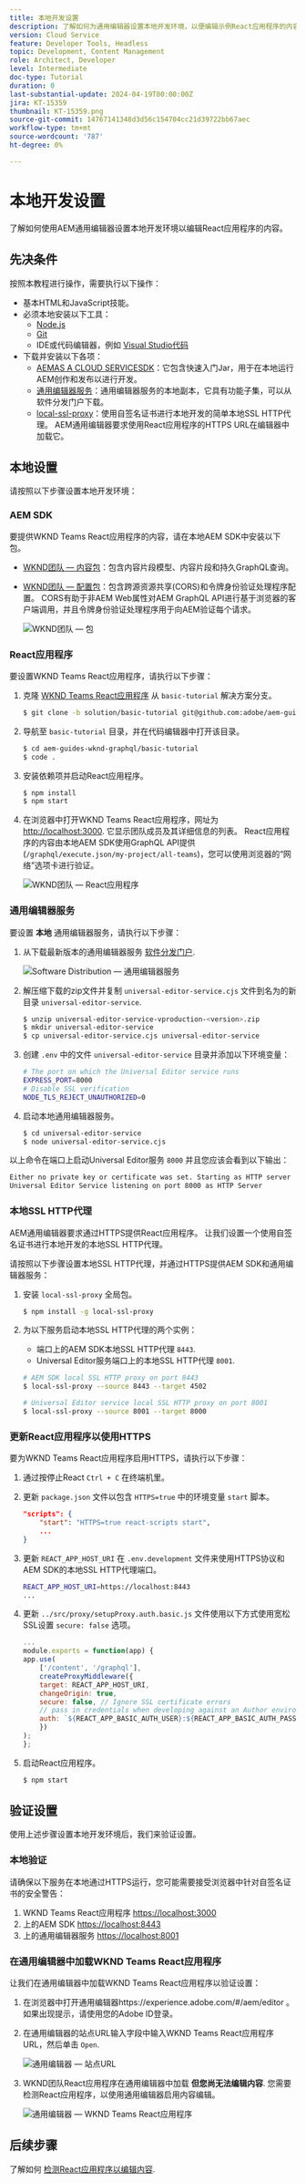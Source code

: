 ```yaml
---
title: 本地开发设置
description: 了解如何为通用编辑器设置本地开发环境，以便编辑示例React应用程序的内容。
version: Cloud Service
feature: Developer Tools, Headless
topic: Development, Content Management
role: Architect, Developer
level: Intermediate
doc-type: Tutorial
duration: 0
last-substantial-update: 2024-04-19T00:00:00Z
jira: KT-15359
thumbnail: KT-15359.png
source-git-commit: 14767141348d3d56c154704cc21d39722bb67aec
workflow-type: tm+mt
source-wordcount: '787'
ht-degree: 0%

---
```



# 本地开发设置

了解如何使用AEM通用编辑器设置本地开发环境以编辑React应用程序的内容。

## 先决条件

按照本教程进行操作，需要执行以下操作：

- 基本HTML和JavaScript技能。
- 必须本地安装以下工具：
   - [Node.js](https://nodejs.org/en/download/)
   - [Git](https://git-scm.com/downloads)
   - IDE或代码编辑器，例如 [Visual Studio代码](https://code.visualstudio.com/)
- 下载并安装以下各项：
   - [AEMAS A CLOUD SERVICESDK](https://experienceleague.adobe.com/en/docs/experience-manager-learn/cloud-service/local-development-environment-set-up/aem-runtime#download-the-aem-as-a-cloud-service-sdk)：它包含快速入门Jar，用于在本地运行AEM创作和发布以进行开发。
   - [通用编辑器服务](https://experienceleague.adobe.com/en/docs/experience-cloud/software-distribution/home)：通用编辑器服务的本地副本，它具有功能子集，可以从软件分发门户下载。
   - [local-ssl-proxy](https://www.npmjs.com/package/local-ssl-proxy#local-ssl-proxy)：使用自签名证书进行本地开发的简单本地SSL HTTP代理。 AEM通用编辑器要求使用React应用程序的HTTPS URL在编辑器中加载它。

## 本地设置

请按照以下步骤设置本地开发环境：

### AEM SDK

要提供WKND Teams React应用程序的内容，请在本地AEM SDK中安装以下包。

- [WKND团队 — 内容包](./assets/basic-tutorial-solution.content.zip)：包含内容片段模型、内容片段和持久GraphQL查询。
- [WKND团队 — 配置包](./assets/basic-tutorial-solution.ui.config.zip)：包含跨源资源共享(CORS)和令牌身份验证处理程序配置。 CORS有助于非AEM Web属性对AEM GraphQL API进行基于浏览器的客户端调用，并且令牌身份验证处理程序用于向AEM验证每个请求。

  ![WKND团队 — 包](./assets/wknd-teams-packages.png)

### React应用程序

要设置WKND Teams React应用程序，请执行以下步骤：

1. 克隆 [WKND Teams React应用程序](https://github.com/adobe/aem-guides-wknd-graphql/tree/solution/basic-tutorial) 从 `basic-tutorial` 解决方案分支。

   ```bash
   $ git clone -b solution/basic-tutorial git@github.com:adobe/aem-guides-wknd-graphql.git
   ```

1. 导航至 `basic-tutorial` 目录，并在代码编辑器中打开该目录。

   ```bash
   $ cd aem-guides-wknd-graphql/basic-tutorial
   $ code .
   ```

1. 安装依赖项并启动React应用程序。

   ```bash
   $ npm install
   $ npm start
   ```

1. 在浏览器中打开WKND Teams React应用程序，网址为 [http://localhost:3000](http://localhost:3000). 它显示团队成员及其详细信息的列表。 React应用程序的内容由本地AEM SDK使用GraphQL API提供(`/graphql/execute.json/my-project/all-teams`)，您可以使用浏览器的“网络”选项卡进行验证。

   ![WKND团队 — React应用程序](./assets/wknd-teams-react-app.png)

### 通用编辑器服务

要设置 **本地** 通用编辑器服务，请执行以下步骤：

1. 从下载最新版本的通用编辑器服务 [软件分发门户](https://experience.adobe.com/downloads).

   ![Software Distribution — 通用编辑器服务](./assets/universal-editor-service.png)

1. 解压缩下载的zip文件并复制 `universal-editor-service.cjs` 文件到名为的新目录 `universal-editor-service`.

   ```bash
   $ unzip universal-editor-service-vproduction-<version>.zip
   $ mkdir universal-editor-service
   $ cp universal-editor-service.cjs universal-editor-service
   ```

1. 创建 `.env` 中的文件 `universal-editor-service` 目录并添加以下环境变量：

   ```bash
   # The port on which the Universal Editor service runs
   EXPRESS_PORT=8000
   # Disable SSL verification
   NODE_TLS_REJECT_UNAUTHORIZED=0
   ```

1. 启动本地通用编辑器服务。

   ```bash
   $ cd universal-editor-service
   $ node universal-editor-service.cjs
   ```

以上命令在端口上启动Universal Editor服务 `8000` 并且您应该会看到以下输出：

```bash
Either no private key or certificate was set. Starting as HTTP server
Universal Editor Service listening on port 8000 as HTTP Server
```

### 本地SSL HTTP代理

AEM通用编辑器要求通过HTTPS提供React应用程序。 让我们设置一个使用自签名证书进行本地开发的本地SSL HTTP代理。

请按照以下步骤设置本地SSL HTTP代理，并通过HTTPS提供AEM SDK和通用编辑器服务：

1. 安装 `local-ssl-proxy` 全局包。

   ```bash
   $ npm install -g local-ssl-proxy
   ```

1. 为以下服务启动本地SSL HTTP代理的两个实例：

   - 端口上的AEM SDK本地SSL HTTP代理 `8443`.
   - Universal Editor服务端口上的本地SSL HTTP代理 `8001`.

   ```bash
   # AEM SDK local SSL HTTP proxy on port 8443
   $ local-ssl-proxy --source 8443 --target 4502
   
   # Universal Editor service local SSL HTTP proxy on port 8001
   $ local-ssl-proxy --source 8001 --target 8000
   ```

### 更新React应用程序以使用HTTPS

要为WKND Teams React应用程序启用HTTPS，请执行以下步骤：

1. 通过按停止React `Ctrl + C` 在终端机里。
1. 更新 `package.json` 文件以包含 `HTTPS=true` 中的环境变量 `start` 脚本。

   ```json
   "scripts": {
       "start": "HTTPS=true react-scripts start",
       ...
   }
   ```

1. 更新 `REACT_APP_HOST_URI` 在 `.env.development` 文件来使用HTTPS协议和AEM SDK的本地SSL HTTP代理端口。

   ```bash
   REACT_APP_HOST_URI=https://localhost:8443
   ...
   ```

1. 更新 `../src/proxy/setupProxy.auth.basic.js` 文件使用以下方式使用宽松SSL设置 `secure: false` 选项。

   ```javascript
   ...
   module.exports = function(app) {
   app.use(
       ['/content', '/graphql'],
       createProxyMiddleware({
       target: REACT_APP_HOST_URI,
       changeOrigin: true,
       secure: false, // Ignore SSL certificate errors
       // pass in credentials when developing against an Author environment
       auth: `${REACT_APP_BASIC_AUTH_USER}:${REACT_APP_BASIC_AUTH_PASS}`
       })
   );
   };
   ```

1. 启动React应用程序。

   ```bash
   $ npm start
   ```

## 验证设置

使用上述步骤设置本地开发环境后，我们来验证设置。

### 本地验证

请确保以下服务在本地通过HTTPS运行，您可能需要接受浏览器中针对自签名证书的安全警告：

1. WKND Teams React应用程序 [https://localhost:3000](https://localhost:3000)
1. 上的AEM SDK [https://localhost:8443](https://localhost:8443)
1. 上的通用编辑器服务 [https://localhost:8001](https://localhost:8001)

### 在通用编辑器中加载WKND Teams React应用程序

让我们在通用编辑器中加载WKND Teams React应用程序以验证设置：

1. 在浏览器中打开通用编辑器https://experience.adobe.com/#/aem/editor 。 如果出现提示，请使用您的Adobe ID登录。

1. 在通用编辑器的站点URL输入字段中输入WKND Teams React应用程序URL，然后单击 `Open`.

   ![通用编辑器 — 站点URL](./assets/universal-editor-site-url.png)

1. WKND团队React应用程序在通用编辑器中加载 **但您尚无法编辑内容**. 您需要检测React应用程序，以使用通用编辑器启用内容编辑。

   ![通用编辑器 — WKND Teams React应用程序](./assets/universal-editor-wknd-teams.png)


## 后续步骤

了解如何 [检测React应用程序以编辑内容](./instrument-to-edit-content.md).
